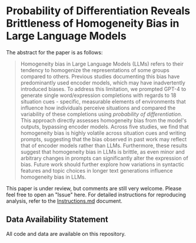 # Probability of Differentiation Reveals Brittleness of Homogeneity Bias in Large Language Models

The abstract for the paper is as follows:

> Homogeneity bias in Large Language Models (LLMs) refers to their tendency to homogenize the representations of some groups compared to others. Previous studies documenting this bias have predominantly used encoder models, which may have inadvertently introduced biases. To address this limitation, we prompted GPT-4 to generate single word/expression completions with regards to 18 situation cues - specific, measurable elements of environments that influence how individuals perceive situations and compared the variability of these completions using *probability of differentiation*. This approach directly assesses homogeneity bias from the model's outputs, bypassing encoder models. Across five studies, we find that homogeneity bias is highly volatile across situation cues and writing prompts, suggesting that the bias observed in past work may reflect that of encoder models rather than LLMs. Furthermore, these results suggest that homogeneity bias in LLMs is brittle, as even minor and arbitrary changes in prompts can significantly alter the expression of bias. Future work should further explore how variations in syntactic features and topic choices in longer text generations influence homogeneity bias in LLMs. 

This paper is under review, but comments are still very welcome. Please feel free to open an "Issue" here. For detailed instructions for reproducing analysis, refer to the [Instructions.md](Instructions.md) document.


## Data Availability Statement

All code and data are available on this repository. 
